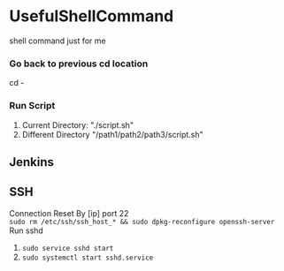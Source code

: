 # UsefulShellCommand
shell command just for me

### Go back to previous cd location
cd -
### Run Script
1. Current Directory: "./script.sh"
2. Different Directory "/path1/path2/path3/script.sh"


## Jenkins

## SSH
Connection Reset By [ip] port 22\
`sudo rm /etc/ssh/ssh_host_* && sudo dpkg-reconfigure openssh-server`
Run sshd
1. `sudo service sshd start`
2. `sudo systemctl start sshd.service`

